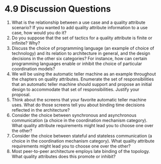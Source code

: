 4.9 Discussion Questions
===

1. What is the relationship between a use case and a quality attribute scenario? If you wanted to add quality attribute information to a use case, how would you do it?
2. Do you suppose that the set of tactics for a quality attribute is finite or infinite? Why?
3. Discuss the choice of programming language (an example of choice of technology) and its relation to architecture in general, and the design decisions in the other six categories? For instance, how can certain programming languages enable or inhibit the choice of particular coordination models?
4. We will be using the automatic teller machine as an example throughout the chapters on quality attributes. Enumerate the set of responsibilities that an automatic teller machine should support and propose an initial design to accommodate that set of responsibilities. Justify your proposal.
5. Think about the screens that your favorite automatic teller machine uses. What do those screens tell you about binding time decisions reflected in the architecture?
6. Consider the choice between synchronous and asynchronous communication (a choice in the coordination mechanism category). What quality attribute requirements might lead you to choose one over the other?
7. Consider the choice between stateful and stateless communication (a choice in the coordination mechanism category). What quality attribute requirements might lead you to choose one over the other?
8. Most peer-to-peer architecture employs late binding of the topology. What quality attributes does this promote or inhibit?
